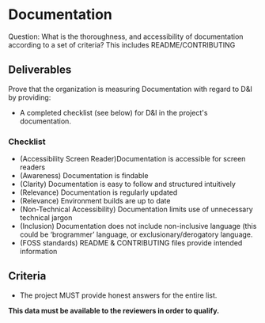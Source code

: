 # Documentation

Question: What is the thoroughness, and accessibility of documentation according to a set of criteria? This includes README/CONTRIBUTING

## Deliverables

Prove that the organization is measuring Documentation with regard to D&I by providing:

  - A completed checklist (see below) for D&I in the project's documentation.

### Checklist

  - (Accessibility Screen Reader)Documentation is accessible for screen readers
  - (Awareness) Documentation is findable
  - (Clarity) Documentation is easy to follow and structured intuitively
  - (Relevance) Documentation is regularly updated
  - (Relevance) Environment builds are up to date
  - (Non-Technical Accessibility) Documentation limits use of unnecessary technical jargon
  - (Inclusion) Documentation does not include non-inclusive language (this could be ‘brogrammer’ language, or exclusionary/derogatory language.
  - (FOSS standards) README & CONTRIBUTING files provide intended information

## Criteria

  - The project MUST provide honest answers for the entire list.

**This data must be available to the reviewers in order to qualify.**
